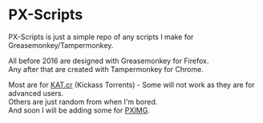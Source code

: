# PX-Scripts
PX-Scripts is just a simple repo of any scripts I make for Greasemonkey/Tampermonkey.

All before 2016 are designed with Greasemonkey for Firefox.  
Any after that are created with Tampermonkey for Chrome.

Most are for [KAT.cr](https://kat.cr/) (Kickass Torrents) - Some will not work as they are for advanced users.  
Others are just random from when I'm bored.  
And soon I will be adding some for [PXIMG](https://pximg.xyz/).  
